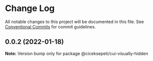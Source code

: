 # Change Log

All notable changes to this project will be documented in this file.
See [Conventional Commits](https://conventionalcommits.org) for commit guidelines.

## 0.0.2 (2022-01-18)

**Note:** Version bump only for package @ciceksepeti/cui-visually-hidden
